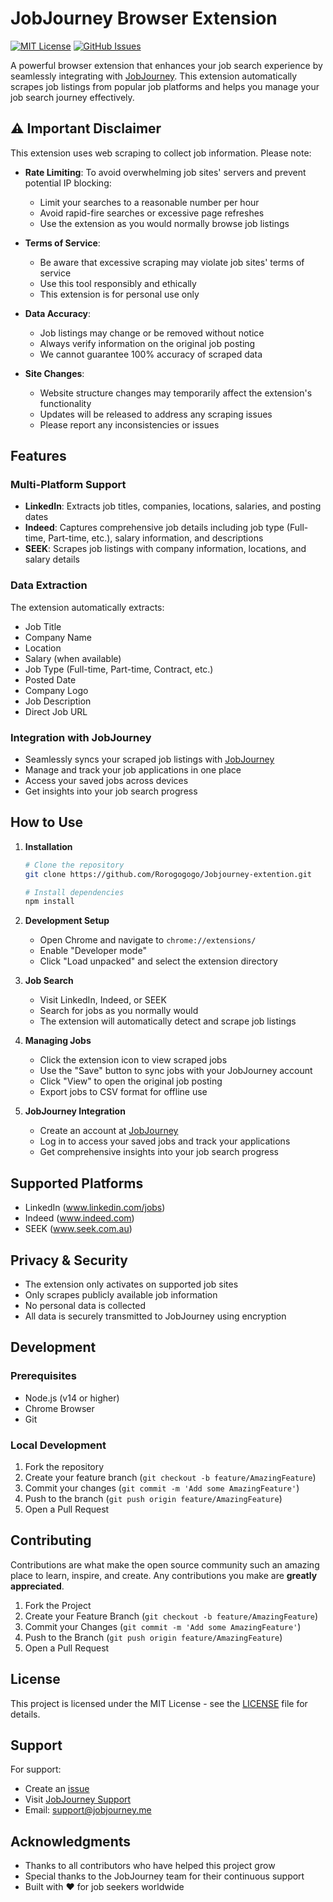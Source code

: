 # JobJourney Browser Extension

[![MIT License](https://img.shields.io/badge/License-MIT-green.svg)](https://github.com/Rorogogogo/Jobjourney-extention/blob/main/LICENSE)
[![GitHub Issues](https://img.shields.io/github/issues/Rorogogogo/Jobjourney-extention)](https://github.com/Rorogogogo/Jobjourney-extention/issues)

A powerful browser extension that enhances your job search experience by seamlessly integrating with [JobJourney](https://jobjourney.me/). This extension automatically scrapes job listings from popular job platforms and helps you manage your job search journey effectively.

## ⚠️ Important Disclaimer

This extension uses web scraping to collect job information. Please note:

- **Rate Limiting**: To avoid overwhelming job sites' servers and prevent potential IP blocking:
  - Limit your searches to a reasonable number per hour
  - Avoid rapid-fire searches or excessive page refreshes
  - Use the extension as you would normally browse job listings
- **Terms of Service**:
  - Be aware that excessive scraping may violate job sites' terms of service
  - Use this tool responsibly and ethically
  - This extension is for personal use only
- **Data Accuracy**:

  - Job listings may change or be removed without notice
  - Always verify information on the original job posting
  - We cannot guarantee 100% accuracy of scraped data

- **Site Changes**:
  - Website structure changes may temporarily affect the extension's functionality
  - Updates will be released to address any scraping issues
  - Please report any inconsistencies or issues

## Features

### Multi-Platform Support

- **LinkedIn**: Extracts job titles, companies, locations, salaries, and posting dates
- **Indeed**: Captures comprehensive job details including job type (Full-time, Part-time, etc.), salary information, and descriptions
- **SEEK**: Scrapes job listings with company information, locations, and salary details

### Data Extraction

The extension automatically extracts:

- Job Title
- Company Name
- Location
- Salary (when available)
- Job Type (Full-time, Part-time, Contract, etc.)
- Posted Date
- Company Logo
- Job Description
- Direct Job URL

### Integration with JobJourney

- Seamlessly syncs your scraped job listings with [JobJourney](https://jobjourney.me/)
- Manage and track your job applications in one place
- Access your saved jobs across devices
- Get insights into your job search progress

## How to Use

1. **Installation**

   ```bash
   # Clone the repository
   git clone https://github.com/Rorogogogo/Jobjourney-extention.git

   # Install dependencies
   npm install
   ```

2. **Development Setup**

   - Open Chrome and navigate to `chrome://extensions/`
   - Enable "Developer mode"
   - Click "Load unpacked" and select the extension directory

3. **Job Search**

   - Visit LinkedIn, Indeed, or SEEK
   - Search for jobs as you normally would
   - The extension will automatically detect and scrape job listings

4. **Managing Jobs**

   - Click the extension icon to view scraped jobs
   - Use the "Save" button to sync jobs with your JobJourney account
   - Click "View" to open the original job posting
   - Export jobs to CSV format for offline use

5. **JobJourney Integration**
   - Create an account at [JobJourney](https://jobjourney.me/)
   - Log in to access your saved jobs and track your applications
   - Get comprehensive insights into your job search progress

## Supported Platforms

- LinkedIn (www.linkedin.com/jobs)
- Indeed (www.indeed.com)
- SEEK (www.seek.com.au)

## Privacy & Security

- The extension only activates on supported job sites
- Only scrapes publicly available job information
- No personal data is collected
- All data is securely transmitted to JobJourney using encryption

## Development

### Prerequisites

- Node.js (v14 or higher)
- Chrome Browser
- Git

### Local Development

1. Fork the repository
2. Create your feature branch (`git checkout -b feature/AmazingFeature`)
3. Commit your changes (`git commit -m 'Add some AmazingFeature'`)
4. Push to the branch (`git push origin feature/AmazingFeature`)
5. Open a Pull Request

## Contributing

Contributions are what make the open source community such an amazing place to learn, inspire, and create. Any contributions you make are **greatly appreciated**.

1. Fork the Project
2. Create your Feature Branch (`git checkout -b feature/AmazingFeature`)
3. Commit your Changes (`git commit -m 'Add some AmazingFeature'`)
4. Push to the Branch (`git push origin feature/AmazingFeature`)
5. Open a Pull Request

## License

This project is licensed under the MIT License - see the [LICENSE](https://github.com/Rorogogogo/Jobjourney-extention/blob/main/LICENSE) file for details.

## Support

For support:

- Create an [issue](https://github.com/Rorogogogo/Jobjourney-extention/issues)
- Visit [JobJourney Support](https://jobjourney.me/support)
- Email: support@jobjourney.me

## Acknowledgments

- Thanks to all contributors who have helped this project grow
- Special thanks to the JobJourney team for their continuous support
- Built with ❤️ for job seekers worldwide
